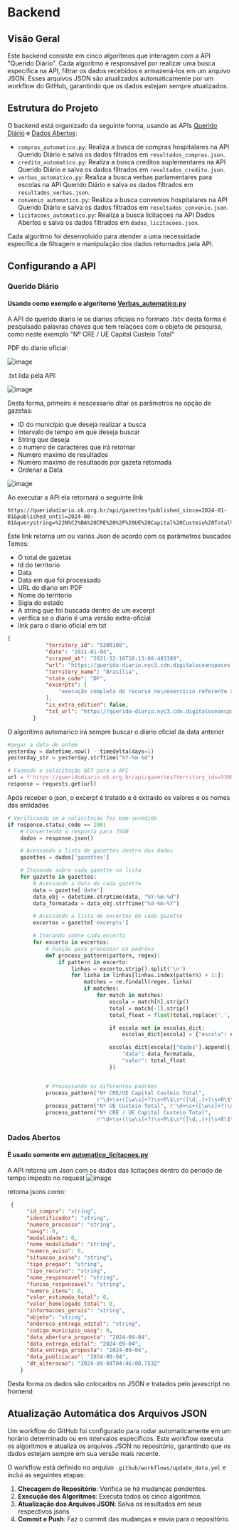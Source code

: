 # Backend
## Visão Geral

Este backend consiste em cinco algoritmos que interagem com a API "Querido Diário". Cada algoritmo é responsável por realizar uma busca específica na API, filtrar os dados recebidos e armazená-los em um arquivo JSON. Esses arquivos JSON são atualizados automaticamente por um workflow do GitHub, garantindo que os dados estejam sempre atualizados.

## Estrutura do Projeto

O backend está organizado da seguinte forma, usando as APIs [Querido Diário](https://queridodiario.ok.org.br/api/docs#/) e [Dados Abertos](https://dadosabertos.compras.gov.br/swagger-ui/index.html#/):

- `compras_automatico.py`: Realiza a busca de compras hospitalares na API Querido Diário e salva os dados filtrados em `resultados_compras.json`.
- `credito_automatico.py`: Realiza a busca creditos suplementares na API Querido Diário e salva os dados filtrados em `resultados_credito.json`.
- `verbas_automatico.py`: Realiza a busca verbas parlamentares para escolas na API Querido Diário e salva os dados filtrados em `resultados_verbas.json`.
- `convenio_automatico.py`: Realiza a busca convenios hospitalares na API Querido Diário e salva os dados filtrados em `resultados_convenio.json`.
- `licitacoes_automatico.py`: Realiza a busca licitaçoes na API Dados Abertos e salva os dados filtrados em `dados_licitacoes.json`.

Cada algoritmo foi desenvolvido para atender a uma necessidade específica de filtragem e manipulação dos dados retornados pela API.



## Configurando a API
### Querido Diário
#### Usando como exemplo o algoritomo [Verbas_automatico.py](https://github.com/unb-mds/Gastos-DF-Squad12/blob/main/web/Bases%20web/jsons/verbas_automatico.py)

A API do querido diario le os diarios oficiais no formato .txt< desta forma é pesquisado palavras chaves que tem relaçoes com o objeto de pesquisa, como neste exemplo "Nº CRE / UE Capital Custeio Total"

PDF do diario oficial:

![image](https://github.com/user-attachments/assets/a6af53f7-10bc-41b1-b258-94378953d21e)

.txt lida pela API:

![image](https://github.com/user-attachments/assets/fe7ff7f1-b95c-4b43-841b-5e4410094978)




Desta forma, primeiro é nescessario ditar os parâmetros na opção de gazetas:
+ ID do município que deseja realizar a busca
+ Intervalo de tempo em que deseja buscar
+ String que deseja
+ o numero de caractéres que irá retornar
+ Numero maximo de resultados
+ Numero maximo de resultaods por gazeta retornada
+ Ordenar a Data

![image](https://github.com/user-attachments/assets/90652d69-4a82-4ebd-94ad-5845dae0ba1f)



Ao executar a APi ela retornará o seguinte link
~~~
https://queridodiario.ok.org.br/api/gazettes?published_since=2024-01-01&published_until=2024-08-01&querystring=%22N%C2%BA%20CRE%20%2F%20UE%20Capital%20Custeio%20Total%22&excerpt_size=500&number_of_excerpts=1&pre_tags=&post_tags=&size=10&sort_by=relevance
~~~~

Este link retorna um ou varios Json de acordo com os parâmetros buscados
Temos:
+ O total de gazetas
+ Id do territorio
+ Data
+ Data em que foi processado
+ URL do diario em PDF
+ Nome do territorio
+ Sigla do estado
+ A string que foi buscada dentro de um excerpt
+ verifica se o diario é uma versão extra-oficial
+ link para o diario oficial em txt
  
~~~json
{
            "territory_id": "5300108",
            "date": "2021-01-04",
            "scraped_at": "2021-12-16T18:13:08.483389",
            "url": "https://querido-diario.nyc3.cdn.digitaloceanspaces.com/5300108/2021-01-04/92ee5a33891e358bdaee1237577f239a4359d183.pdf",
            "territory_name": "Brasília",
            "state_code": "DF",
            "excerpts": [
                "execução completa do recurso no\nexercício referente ao primeiro pagamento, a sua utilização ficará condicionada a\nautorização da SUPLAV.\nArt. 8º Esta Portaria entra em vigor na data de sua publicação.\n\nFÁBIO PEREIRA DE SOUSA\n \n\nANEXO ÚNICO\nNº CRE / UE Capital Custeio Total\n\n1 CRE GAMA R$ 180.000,00 R$ 0,00 R$ 180.000,00\n\n2 CRE GUARÁ R$ 0,00 R$ 80.000,00 R$ 80.000,00\n\n TOTAL R$ 180.000,00 R$ 80.000,00 R$ 260.000,00\n\nSECRETARIA DE ESTADO\nDE SEGURANÇA PÚBLICA\n\nPORTARIA Nº 135, DE 21 DE DEZEMBRO DE 2020\nO SECRETÁRIO"
            ],
            "is_extra_edition": false,
            "txt_url": "https://querido-diario.nyc3.cdn.digitaloceanspaces.com/5300108/2021-01-04/92ee5a33891e358bdaee1237577f239a4359d183.txt"
        }


~~~

O algoritimo automarico irá sempre buscar o diario oficial da data anterior

~~~python
#pegar a data de ontem
yesterday = datetime.now() - timedelta(days=1)
yesterday_str = yesterday.strftime("%Y-%m-%d")

# Fazendo a solicitação GET para a API
url = f'https://queridodiario.ok.org.br/api/gazettes?territory_ids=5300108&published_since={yesterday_str}&published_until={yesterday_str}&querystring=%22N%C2%BA%20UE%20Custeio%20Total%22%20%22N%C2%BA%20CRE%2FUE%20Capital%20Custeio%20Total%22&excerpt_size=50000&number_of_excerpts=100&pre_tags=&post_tags=&size=10000&sort_by=ascending_date'
response = requests.get(url)
~~~

Após receber o json, o excerpt é tratado e é extraido os valores e os nomes das entidades

~~~python
# Verificando se a solicitação foi bem-sucedida
if response.status_code == 200:
    # Convertendo a resposta para JSON
    dados = response.json()

    # Acessando a lista de gazettes dentro dos dados
    gazettes = dados['gazettes']

    # Iterando sobre cada gazette na lista
    for gazette in gazettes:
        # Acessando a data de cada gazette
        data = gazette['date']
        data_obj = datetime.strptime(data, "%Y-%m-%d")
        data_formatada = data_obj.strftime("%d-%m-%Y")

        # Acessando a lista de excertos de cada gazette
        excertos = gazette['excerpts']

        # Iterando sobre cada excerto
        for excerto in excertos:
            # Função para processar os padrões
            def process_pattern(pattern, regex):
                if pattern in excerto:
                    linhas = excerto.strip().split('\n')
                    for linha in linhas[linhas.index(pattern) + 1:]:
                        matches = re.findall(regex, linha)
                        if matches:
                            for match in matches:
                                escola = match[0].strip()
                                total = match[-1].strip()
                                total_float = float(total.replace('.', '').replace(',', '.'))

                                if escola not in escolas_dict:
                                    escolas_dict[escola] = {"escola": escola, "dados": []}

                                escolas_dict[escola]["dados"].append({
                                    "data": data_formatada,
                                    "valor": total_float
                                })


            # Processando os diferentes padrões
            process_pattern("Nº CRE/UE Capital Custeio Total",
                            r'\d+\s+([\w\s]+?)\s+R\$\s*([\d,.]+)\s+R\$\s*([\d,.]+)\s+R\$\s*([\d,.]+)')
            process_pattern("Nº UE Custeio Total", r'\d+\s+([\w\s]+?)\s+R\$\s*([\d,.]+)\s+R\$\s*([\d,.]+)')
            process_pattern("Nº CRE / UE Capital Custeio Total",
                            r'\d+\s+([\w\s]+?)\s+R\$\s*([\d,.]+)\s+R\$\s*([\d,.]+)\s+R\$\s*([\d,.]+)')
~~~

### Dados Abertos
#### É usado somente em [automatico_licitacoes.py](https://github.com/unb-mds/Gastos-DF-Squad12/blob/main/web/Bases%20web/jsons/licitacoes_automatico.py)

A API retorna um Json com os dados das licitações dentro do periodo de tempo imposto no request
![image](https://github.com/user-attachments/assets/ebc9c880-b2c4-49e4-a8a7-f404a15fe6d8)

retorna jsons como:

~~~json
 {
      "id_compra": "string",
      "identificador": "string",
      "numero_processo": "string",
      "uasg": 0,
      "modalidade": 0,
      "nome_modalidade": "string",
      "numero_aviso": 0,
      "situacao_aviso": "string",
      "tipo_pregao": "string",
      "tipo_recurso": "string",
      "nome_responsavel": "string",
      "funcao_responsavel": "string",
      "numero_itens": 0,
      "valor_estimado_total": 0,
      "valor_homologado_total": 0,
      "informacoes_gerais": "string",
      "objeto": "string",
      "endereco_entrega_edital": "string",
      "codigo_municipio_uasg": 0,
      "data_abertura_proposta": "2024-09-04",
      "data_entrega_edital": "2024-09-04",
      "data_entrega_proposta": "2024-09-04",
      "data_publicacao": "2024-09-04",
      "dt_alteracao": "2024-09-04T04:46:00.753Z"
    }
~~~
Desta forma os dados são colocados no JSON e tratados pelo javascript no frontend

## Atualização Automática dos Arquivos JSON

Um workflow do GitHub foi configurado para rodar automaticamente em um horário determinado ou em intervalos específicos. Este workflow executa os algoritmos e atualiza os arquivos JSON no repositório, garantindo que os dados estejam sempre em sua versão mais recente.

O workflow está definido no arquivo `.github/workflows/update_data.yml` e inclui as seguintes etapas:

1. **Checagem do Repositório**: Verifica se há mudanças pendentes.
2. **Execução dos Algoritmos**: Executa todos os cinco algoritmos.
3. **Atualização dos Arquivos JSON**: Salva os resultados em seus respectivos jsons
4. **Commit e Push**: Faz o commit das mudanças e envia para o repositório.

